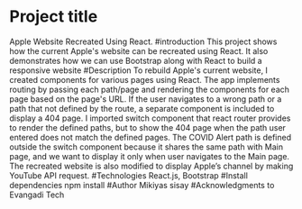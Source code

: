 # Project title
Apple Website Recreated Using React. 
#introduction
This project shows how the current Apple's website can be recreated using React. It also demonstrates how we can use Bootstrap along with React to build a responsive website
#Description
To rebuild Apple's current website, I created components for various pages using React. The app implements routing by passing each path/page and rendering the components for each page based on the page's URL. If the user navigates to a wrong path or a path that not defined by the route, a separate component is included to display a 404 page. I imported switch component that react router provides to render the defined paths, but to show the 404 page when the path user entered does not match the defined pages. The COVID Alert path is defined outside the switch component because it shares the same path with Main page, and we want to display it only when user navigates to the Main page. The recreated website is also modified to display Apple’s channel by making YouTube API request.
#Technologies
React.js, Bootstrap
#Install dependencies
npm install
#Author
Mikiyas sisay
#Acknowledgments
to Evangadi Tech
